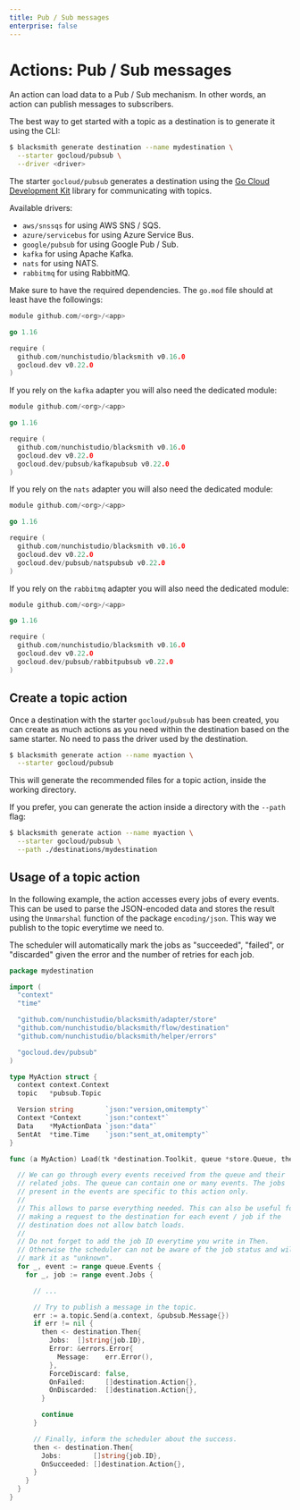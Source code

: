 ```yaml
---
title: Pub / Sub messages
enterprise: false
---
```


# Actions: Pub / Sub messages

An action can load data to a Pub / Sub mechanism. In other words, an action can
publish messages to subscribers.

The best way to get started with a topic as a destination is to generate it using
the CLI:
```bash
$ blacksmith generate destination --name mydestination \
  --starter gocloud/pubsub \
  --driver <driver>

```

The starter `gocloud/pubsub` generates a destination using the
[Go Cloud Development Kit](https://gocloud.dev/) library for communicating with
topics.

Available drivers:
- `aws/snssqs` for using AWS SNS / SQS.
- `azure/servicebus` for using Azure Service Bus.
- `google/pubsub` for using Google Pub / Sub.
- `kafka` for using Apache Kafka.
- `nats` for using NATS.
- `rabbitmq` for using RabbitMQ.

Make sure to have the required dependencies. The `go.mod` file should at least
have the followings:
```go
module github.com/<org>/<app>

go 1.16

require (
  github.com/nunchistudio/blacksmith v0.16.0
  gocloud.dev v0.22.0
)

```

If you rely on the `kafka` adapter you will also need the dedicated module:
```go
module github.com/<org>/<app>

go 1.16

require (
  github.com/nunchistudio/blacksmith v0.16.0
  gocloud.dev v0.22.0
  gocloud.dev/pubsub/kafkapubsub v0.22.0
)

```

If you rely on the `nats` adapter you will also need the dedicated module:
```go
module github.com/<org>/<app>

go 1.16

require (
  github.com/nunchistudio/blacksmith v0.16.0
  gocloud.dev v0.22.0
  gocloud.dev/pubsub/natspubsub v0.22.0
)

```

If you rely on the `rabbitmq` adapter you will also need the dedicated module:
```go
module github.com/<org>/<app>

go 1.16

require (
  github.com/nunchistudio/blacksmith v0.16.0
  gocloud.dev v0.22.0
  gocloud.dev/pubsub/rabbitpubsub v0.22.0
)

```

## Create a topic action

Once a destination with the starter `gocloud/pubsub` has been created, you can
create as much actions as you need within the destination based on the same starter.
No need to pass the driver used by the destination.
```bash
$ blacksmith generate action --name myaction \
  --starter gocloud/pubsub

```

This will generate the recommended files for a topic action, inside the working
directory.

If you prefer, you can generate the action inside a directory with the `--path`
flag:
```bash
$ blacksmith generate action --name myaction \
  --starter gocloud/pubsub \
  --path ./destinations/mydestination

```

## Usage of a topic action

In the following example, the action accesses every jobs of every events. This
can be used to parse the JSON-encoded data and stores the result using the
`Unmarshal` function of the package `encoding/json`. This way we publish to the
topic everytime we need to.

The scheduler will automatically mark the jobs as "succeeded", "failed", or
"discarded" given the error and the number of retries for each job.

```go
package mydestination

import (
  "context"
  "time"

  "github.com/nunchistudio/blacksmith/adapter/store"
  "github.com/nunchistudio/blacksmith/flow/destination"
  "github.com/nunchistudio/blacksmith/helper/errors"

  "gocloud.dev/pubsub"
)

type MyAction struct {
  context context.Context
  topic   *pubsub.Topic

  Version string        `json:"version,omitempty"`
  Context *Context      `json:"context"`
  Data    *MyActionData `json:"data"`
  SentAt  *time.Time    `json:"sent_at,omitempty"`
}

func (a MyAction) Load(tk *destination.Toolkit, queue *store.Queue, then chan<- destination.Then) {

  // We can go through every events received from the queue and their
  // related jobs. The queue can contain one or many events. The jobs
  // present in the events are specific to this action only.
  //
  // This allows to parse everything needed. This can also be useful for
  // making a request to the destination for each event / job if the
  // destination does not allow batch loads.
  //
  // Do not forget to add the job ID everytime you write in Then.
  // Otherwise the scheduler can not be aware of the job status and will
  // mark it as "unknown".
  for _, event := range queue.Events {
    for _, job := range event.Jobs {

      // ...

      // Try to publish a message in the topic.
      err := a.topic.Send(a.context, &pubsub.Message{})
      if err != nil {
        then <- destination.Then{
          Jobs:  []string{job.ID},
          Error: &errors.Error{
            Message:    err.Error(),
          },
          ForceDiscard: false,
          OnFailed:     []destination.Action{},
          OnDiscarded:  []destination.Action{},
        }

        continue
      }

      // Finally, inform the scheduler about the success.
      then <- destination.Then{
        Jobs:        []string{job.ID},
        OnSucceeded: []destination.Action{},
      }
    }
  }
}

```
